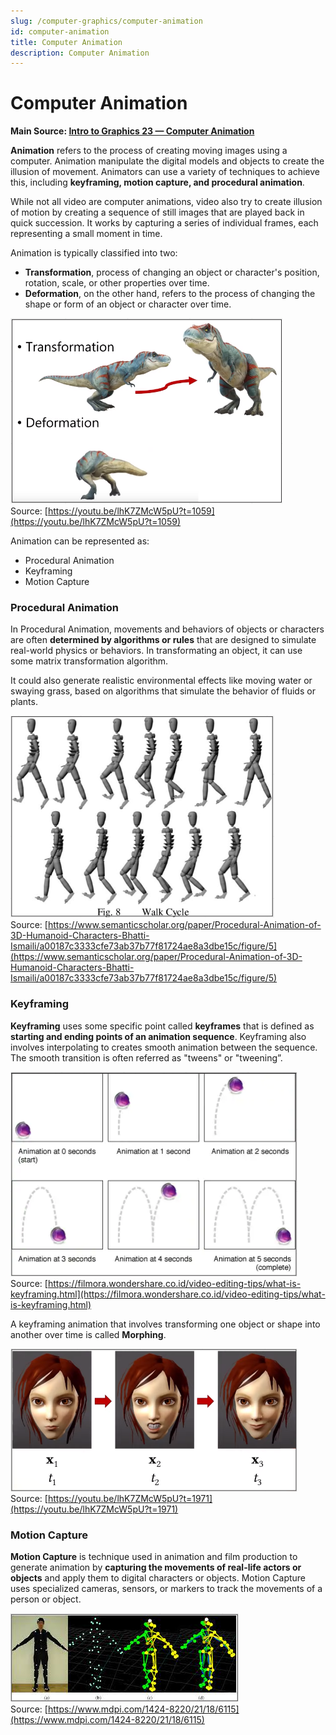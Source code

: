 ```yaml
---
slug: /computer-graphics/computer-animation
id: computer-animation
title: Computer Animation
description: Computer Animation
---
```


# Computer Animation

**Main Source: [Intro to Graphics 23 — Computer Animation](https://youtu.be/lhK7ZMcW5pU)**

**Animation** refers to the process of creating moving images using a computer. Animation manipulate the digital models and objects to create the illusion of movement. Animators can use a variety of techniques to achieve this, including **keyframing, motion capture, and procedural animation**.

While not all video are computer animations, video also try to create illusion of motion by creating a sequence of still images that are played back in quick succession. It works by capturing a series of individual frames, each representing a small moment in time.

Animation is typically classified into two:

- **Transformation**, process of changing an object or character's position, rotation, scale, or other properties over time.
- **Deformation**, on the other hand, refers to the process of changing the shape or form of an object or character over time.

![A dinosaur is transformed and deformed](./animation-type.png)  
Source: [https://youtu.be/lhK7ZMcW5pU?t=1059](https://youtu.be/lhK7ZMcW5pU?t=1059)

Animation can be represented as:

- Procedural Animation
- Keyframing
- Motion Capture

### Procedural Animation

In Procedural Animation, movements and behaviors of objects or characters are often **determined by algorithms or rules** that are designed to simulate real-world physics or behaviors. In transformating an object, it can use some matrix transformation algorithm.

It could also generate realistic environmental effects like moving water or swaying grass, based on algorithms that simulate the behavior of fluids or plants.

![A ragdoll walk cycle](./procedural-animation.png)  
Source: [https://www.semanticscholar.org/paper/Procedural-Animation-of-3D-Humanoid-Characters-Bhatti-Ismaili/a00187c3333cfe73ab37b77f81724ae8a3dbe15c/figure/5](https://www.semanticscholar.org/paper/Procedural-Animation-of-3D-Humanoid-Characters-Bhatti-Ismaili/a00187c3333cfe73ab37b77f81724ae8a3dbe15c/figure/5)

### Keyframing

**Keyframing** uses some specific point called **keyframes** that is defined as **starting and ending points of an animation sequence**. Keyframing also involves interpolating to creates smooth animation between the sequence. The smooth transition is often referred as "tweens" or "tweening”.

![A ball bouncing with keyframes](./keyframing.png)  
Source: [https://filmora.wondershare.co.id/video-editing-tips/what-is-keyframing.html](https://filmora.wondershare.co.id/video-editing-tips/what-is-keyframing.html)

A keyframing animation that involves transforming one object or shape into another over time is called **Morphing**.

![A face is morphed creating a different expression in each time](./morph.png)  
Source: [https://youtu.be/lhK7ZMcW5pU?t=1971](https://youtu.be/lhK7ZMcW5pU?t=1971)

### Motion Capture

**Motion Capture** is technique used in animation and film production to generate animation by **capturing the movements of real-life actors or objects** and apply them to digital characters or objects. Motion Capture uses specialized cameras, sensors, or markers to track the movements of a person or object.

![A human wearing a motion capture sensor and is captured to computer](./motion-capture.png)  
Source: [https://www.mdpi.com/1424-8220/21/18/6115](https://www.mdpi.com/1424-8220/21/18/6115)
